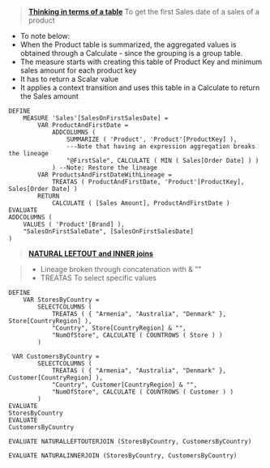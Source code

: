 > [**Thinking in terms of a table**](https://www.youtube.com/watch?v=Hqs0lJJq1YA)
To get the first Sales date of a sales of a product 
- To note below:
-   When the Product table is summarized, the aggregated values is obtained through a Calculate - since the grouping is a group table.
-   The measure starts with creating this table of Product Key and minimum sales amount for each product key
-   It has to return a  Scalar value
-   It applies a context transition and uses this table in a Calculate to return the Sales amount
```
DEFINE
    MEASURE 'Sales'[SalesOnFirstSalesDate] =
        VAR ProductAndFirstDate =
            ADDCOLUMNS (
                SUMMARIZE ( 'Product', 'Product'[ProductKey] ),
                ---Note that having an expression aggregation breaks the lineage
                "@FirstSale", CALCULATE ( MIN ( Sales[Order Date] ) )
            ) --Note: Restore the lineage        
        VAR ProductsAndFirstDateWithLineage =
            TREATAS ( ProductAndFirstDate, 'Product'[ProductKey], Sales[Order Date] )
        RETURN
            CALCULATE ( [Sales Amount], ProductAndFirstDate )
EVALUATE
ADDCOLUMNS (
    VALUES ( 'Product'[Brand] ),
    "SalesOnFirstSaleDate", [SalesOnFirstSalesDate]
)

```


> **[NATURAL LEFTOUT and INNER joins](https://www.youtube.com/watch?v=eoEbnQyianU)**

> - Lineage broken through concatenation with & ""
> - TREATAS To select specific values
```
DEFINE
    VAR StoresByCountry =
        SELECTCOLUMNS (
            TREATAS ( { "Armenia", "Australia", "Denmark" }, Store[CountryRegion] ),
            "Country", Store[CountryRegion] & "",
            "NumOfStore", CALCULATE ( COUNTROWS ( Store ) )
        )

 VAR CustomersByCountry =
        SELECTCOLUMNS (
            TREATAS ( { "Armenia", "Australia", "Denmark" }, Customer[CountryRegion] ),
            "Country", Customer[CountryRegion] & "",
            "NumOfStore", CALCULATE ( COUNTROWS ( Customer ) )
        )
EVALUATE
StoresByCountry
EVALUATE
CustomersByCountry

EVALUATE NATURALLEFTOUTERJOIN (StoresByCountry, CustomersByCountry)

EVALUATE NATURALINNERJOIN (StoresByCountry, CustomersByCountry)
```
